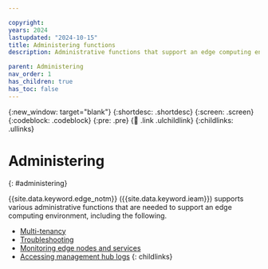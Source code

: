 ```yaml
---

copyright:
years: 2024
lastupdated: "2024-10-15"
title: Administering functions
description: Administrative functions that support an edge computing environment.

parent: Administering
nav_order: 1
has_children: true
has_toc: false
---
```


{:new_window: target="blank"}
{:shortdesc: .shortdesc}
{:screen: .screen}
{:codeblock: .codeblock}
{:pre: .pre}
{:child: .link .ulchildlink}
{:childlinks: .ullinks}

# Administering
{: #administering}

{{site.data.keyword.edge_notm}} ({{site.data.keyword.ieam}}) supports various administrative functions that are needed to support an edge computing environment, including the following.

* [Multi-tenancy](multi_tenancy.md)
* [Troubleshooting](troubleshooting.md)
* [Monitoring edge nodes and services](monitoring.md)
* [Accessing management hub logs](accessing_logs.md)
{: childlinks}
